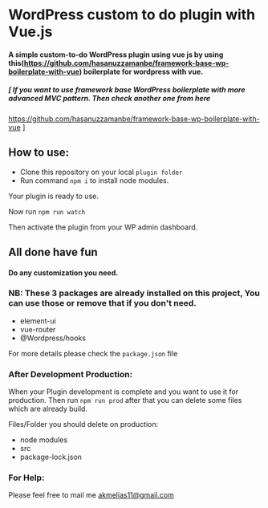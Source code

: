 # WordPress custom to do plugin with Vue.js

#### A simple  custom-to-do WordPress plugin using vue js by using this(https://github.com/hasanuzzamanbe/framework-base-wp-boilerplate-with-vue) boilerplate for wordpress with vue.

##### [ If you want to use framework base WordPress boilerplate with more advanced MVC pattern. Then check another one from here
https://github.com/hasanuzzamanbe/framework-base-wp-boilerplate-with-vue ]

## How to use:

* Clone this repository on your local `plugin folder`
* Run command `npm i` to install node modules.

Your plugin is ready to use.

Now run `npm run watch`

Then activate the plugin from your WP admin dashboard.

</details>

## All done have fun

#### Do any customization you need.

 ### NB: These 3 packages are already installed on this project, You can use those or remove that if you don't need.
 * element-ui
 * vue-router
 * @Wordpress/hooks
 
 For more details please check the `package.json` file
 
 ### After Development Production:
 When your Plugin development is complete and you want to use it for production. Then run `npm run prod` after that you can delete some files which are already build.
 
 Files/Folder you should delete on production:
 * node modules 
 * src
 * package-lock.json
 
 ### For Help:
 Please feel free to mail me <a href="mailto:akmelias11@gmail.com">akmelias11@gmail.com</a>

